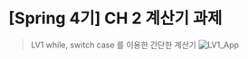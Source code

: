 # [Spring 4기] CH 2 계산기 과제

> LV1 while, switch case 를 이용한 간단한 계산기
![LV1_App](https://github.com/user-attachments/assets/42e1bbb4-bd89-4f47-b38f-60fa1e2925a1)
